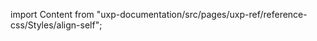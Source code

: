 
import Content from "uxp-documentation/src/pages/uxp-ref/reference-css/Styles/align-self";

<Content query="product=xd"/>
